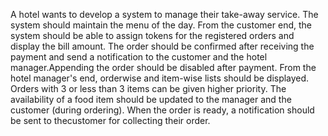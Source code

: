 A hotel wants to develop a system to manage their take-away service. The system should maintain the menu of the day. From the customer end, the system should be able to assign tokens for the registered orders and display the bill amount. The order should be confirmed
after receiving the payment and send a notification to the customer and the hotel manager.Appending the order should be disabled after payment. From the hotel manager's end, orderwise and item-wise lists should be displayed. Orders with 3 or less than 3 items can be given
higher priority. The availability of a food item should be updated to the manager and the customer (during ordering). When the order is ready, a notification should be sent to thecustomer for collecting their order.
